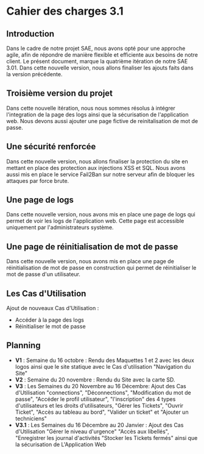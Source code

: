# Cahier des charges 3.1

## Introduction

Dans le cadre de notre projet SAE, nous avons opté pour une approche agile, afin de répondre de manière flexible et efficiente aux besoins de notre client. Le présent document, marque la quatrième itération de notre SAE 3.01. Dans cette nouvelle version, nous allons finaliser les ajouts faits dans la version précédente.

## Troisième version du projet

Dans cette nouvelle itération, nous nous sommes résolus à intégrer l'integration de la page des logs ainsi que la sécurisation de l'application web. Nous devons aussi ajouter une page fictive de reinitalisation de mot de passe.

## Une sécurité renforcée

Dans cette nouvelle version, nous allons finaliser la protection du site en mettant en place des protection aux injections XSS et SQL. Nous avons aussi mis en place le service Fail2Ban sur notre serveur afin de bloquer les attaques par force brute.

## Une page de logs

Dans cette nouvelle version, nous avons mis en place une page de logs qui permet de voir les logs de l'application web. Cette page est accessible uniquement par l'administrateurs système.

## Une page de réinitialisation de mot de passe

Dans cette nouvelle version, nous avons mis en place une page de réinitialisation de mot de passe en construction qui permet de réinitialiser le mot de passe d'un utilisateur.

## Les Cas d'Utilisation

Ajout de nouveaux Cas d'Utilisation :
- Accéder à la page des logs
- Réinitialiser le mot de passe

## Planning

- **V1** : Semaine du 16 octobre : Rendu des Maquettes 1 et 2 avec les deux logos ainsi que le site statique  avec le Cas d'utilisation "Navigation du Site"
- **V2** : Semaine du 20 novembre : Rendu du Site avec la carte SD.
- **V3** : Les Semaines du 20 Novembre au 16 Décembre: Ajout des Cas d'Utilisation "connections", "Déconnections", "Modification du mot de passe", "Accéder le profil utilisateur", "l'inscription" des 4 types d'utilisateurs et les droits d'utilisateurs, "Gérer les Tickets", "Ouvrir Ticket", "Accès au tableau au bord", "Valider un ticket" et "Ajouter un techniciens"
- **V3.1** : Les Semaines du 16 Décembre au 20 Janvier : Ajout des Cas d'Utilisation "Gérer le niveau d'urgence" "Accès aux libellés", "Enregistrer les journal d'activités "Stocker les Tickets fermés" ainsi que la sécurisation de L'Application Web
